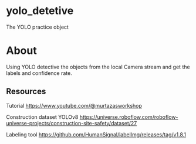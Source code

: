 # yolo_detetive
The YOLO practice object

# About

Using YOLO detective the objects from the local Camera stream and get the labels and confidence rate.



## Resources

Tutorial
https://www.youtube.com/@murtazasworkshop

Construction dataset YOLOv8
https://universe.roboflow.com/roboflow-universe-projects/construction-site-safety/dataset/27

Labeling tool
https://github.com/HumanSignal/labelImg/releases/tag/v1.8.1
